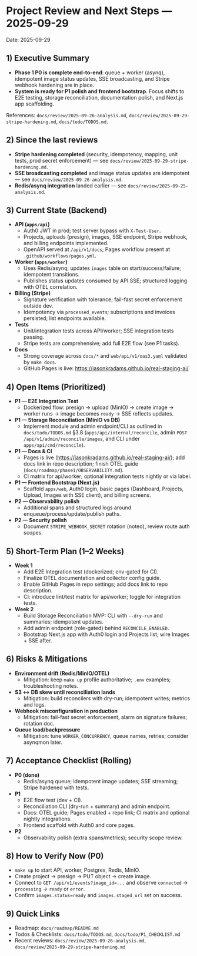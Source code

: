 # Project Review and Next Steps — 2025-09-29

Date: 2025-09-29

## 1) Executive Summary

- **Phase 1 P0 is complete end-to-end**: queue + worker (asynq), idempotent image status updates, SSE broadcasting, and Stripe webhook hardening are in place.
- **System is ready for P1 polish and frontend bootstrap**. Focus shifts to E2E testing, storage reconciliation, documentation polish, and Next.js app scaffolding.

References: `docs/review/2025-09-26-analysis.md`, `docs/review/2025-09-29-stripe-hardening.md`, `docs/todo/TODOS.md`.

## 2) Since the last reviews

- **Stripe hardening completed** (security, idempotency, mapping, unit tests, prod secret enforcement) — see `docs/review/2025-09-29-stripe-hardening.md`.
- **SSE broadcasting completed** and image status updates are idempotent — see `docs/review/2025-09-26-analysis.md`.
- **Redis/asynq integration** landed earlier — see `docs/review/2025-09-25-analysis.md`.

## 3) Current State (Backend)

- **API (`apps/api`)**
  - Auth0 JWT in prod; test server bypass with `X-Test-User`.
  - Projects, uploads (presign), images, SSE endpoint, Stripe webhook, and billing endpoints implemented.
  - OpenAPI served at `/api/v1/docs`; Pages workflow present at `.github/workflows/pages.yml`.
- **Worker (`apps/worker`)**
  - Uses Redis/asynq; updates `images` table on start/success/failure; idempotent transitions.
  - Publishes status updates consumed by API SSE; structured logging with OTEL correlation.
- **Billing (Stripe)**
  - Signature verification with tolerance; fail-fast secret enforcement outside dev.
  - Idempotency via `processed_events`; subscriptions and invoices persisted; list endpoints available.
- **Tests**
  - Unit/integration tests across API/worker; SSE integration tests passing.
  - Stripe tests are comprehensive; add full E2E flow (see P1 tasks).
- **Docs**
  - Strong coverage across `docs/*` and `web/api/v1/oas3.yaml` validated by `make docs`.
  - GitHub Pages is live: https://jasonkradams.github.io/real-staging-ai/

## 4) Open Items (Prioritized)

- **P1 — E2E Integration Test**
  - Dockerized flow: presign → upload (MinIO) → create image → worker runs → image becomes `ready` → SSE reflects updates.
- **P1 — Storage Reconciliation (MinIO vs DB)**
  - Implement module and admin endpoint/CLI as outlined in `docs/todo/TODOS.md` §3.8 (`apps/api/internal/reconcile`, admin `POST /api/v1/admin/reconcile/images`, and CLI under `apps/api/cmd/reconcile`).
- **P1 — Docs & CI**
  - Pages is live (https://jasonkradams.github.io/real-staging-ai/); add docs link in repo description; finish OTEL guide (`docs/roadmap/phase1/OBSERVABILITY.md`).
  - CI matrix for api/worker; optional integration tests nightly or via label.
- **P1 — Frontend Bootstrap (Next.js)**
  - Scaffold `apps/web`, Auth0 login, basic pages (Dashboard, Projects, Upload, Images with SSE client), and billing screens.
- **P2 — Observability polish**
  - Additional spans and structured logs around enqueue/process/update/publish paths.
- **P2 — Security polish**
  - Document `STRIPE_WEBHOOK_SECRET` rotation (noted), review route auth scopes.

## 5) Short-Term Plan (1–2 Weeks)

- **Week 1**
  - Add E2E integration test (dockerized; env-gated for CI).
  - Finalize OTEL documentation and collector config guide.
  - Enable GitHub Pages in repo settings; add docs link to repo description.
  - CI: introduce lint/test matrix for api/worker; toggle for integration tests.
- **Week 2**
  - Build Storage Reconciliation MVP: CLI with `--dry-run` and summaries; idempotent updates.
  - Add admin endpoint (role-gated) behind `RECONCILE_ENABLED`.
  - Bootstrap Next.js app with Auth0 login and Projects list; wire Images + SSE after.

## 6) Risks & Mitigations

- **Environment drift (Redis/MinIO/OTEL)**
  - Mitigation: keep `make up` profile authoritative; `.env` examples; troubleshooting notes.
- **S3 ↔ DB skew until reconciliation lands**
  - Mitigation: build reconcilers with dry-run; idempotent writes; metrics and logs.
- **Webhook misconfiguration in production**
  - Mitigation: fail-fast secret enforcement, alarm on signature failures; rotation doc.
- **Queue load/backpressure**
  - Mitigation: tune `WORKER_CONCURRENCY`, queue names, retries; consider asynqmon later.

## 7) Acceptance Checklist (Rolling)

- **P0 (done)**
  - Redis/asynq queue; idempotent image updates; SSE streaming; Stripe hardened with tests.
- **P1**
  - E2E flow test (dev + CI).
  - Reconciliation CLI (dry-run + summary) and admin endpoint.
  - Docs: OTEL guide; Pages enabled + repo link; CI matrix and optional nightly integrations.
  - Frontend scaffold with Auth0 and core pages.
- **P2**
  - Observability polish (extra spans/metrics); security scope review.

## 8) How to Verify Now (P0)

- `make up` to start API, worker, Postgres, Redis, MinIO.
- Create project → presign → PUT object → create image.
- Connect to `GET /api/v1/events?image_id=...` and observe `connected` → `processing` → `ready` or `error`.
- Confirm `images.status=ready` and `images.staged_url` set on success.

## 9) Quick Links

- Roadmap: `docs/roadmap/README.md`
- Todos & Checklists: `docs/todo/TODOS.md`, `docs/todo/P1_CHECKLIST.md`
- Recent reviews: `docs/review/2025-09-26-analysis.md`, `docs/review/2025-09-29-stripe-hardening.md`
